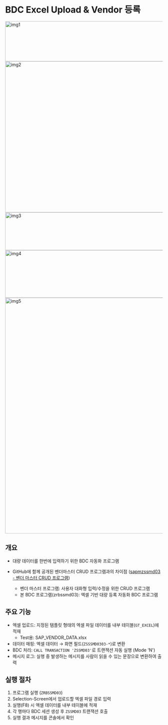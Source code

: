 # BDC Excel Upload & Vendor 등록
<img width="707" height="128" alt="img1" src="https://github.com/user-attachments/assets/7871264e-4283-483e-95af-eeea7d27b743" />
<img width="943" height="483" alt="img2" src="https://github.com/user-attachments/assets/6a6ac8c1-2b75-42d1-a133-2c4bf0c54981" />
<img width="666" height="121" alt="img3" src="https://github.com/user-attachments/assets/c1c47551-8a75-402e-83ab-9133e881662b" />
<img width="685" height="152" alt="img4" src="https://github.com/user-attachments/assets/a0c5405a-af79-49ab-ab3e-ca61a7033457" />
<img width="1094" height="754" alt="img5" src="https://github.com/user-attachments/assets/82ce43d9-c995-4dd4-a1e8-d194ad796949" />

## 개요

- 대량 데이터를 한번에 입력하기 위한 BDC 자동화 프로그램
- GitHub에 함께 공개된 벤더마스터 CRUD 프로그램과의 차이점
  ([sapmzssmd03 - 벤더 마스터 CRUD 프로그램](https://github.com/cxoijve/SeSAC_PROJ/tree/main/sapmzssmd03%20-%20%EB%B2%A4%EB%8D%94%20%EB%A7%88%EC%8A%A4%ED%84%B0%20CRUD%20%ED%94%84%EB%A1%9C%EA%B7%B8%EB%9E%A8))

  - 벤더 마스터 프로그램: 사용자 대화형 입력/수정을 위한 CRUD 프로그램
  - 본 BDC 프로그램(zrbssmd03): 엑셀 기반 대량 등록 자동화 BDC 프로그램

## 주요 기능

- 엑셀 업로드: 지정된 템플릿 형태의 엑셀 파일 데이터를 내부 테이블(`GT_EXCEL`)에 적재
  - Test용: SAP_VENDOR_DATA.xlsx
- 데이터 매핑: 엑셀 데이터 → 화면 필드(`ZSSSMD0303-*`)로 변환
- BDC 처리: `CALL TRANSACTION 'ZSSMD03'`로 트랜잭션 자동 실행 (Mode 'N')
- 메시지 로그: 실행 중 발생하는 메시지를 사람이 읽을 수 있는 문장으로 변환하여 출력

## 실행 절차

1. 프로그램 실행 (`ZRBSSMD03`)
2. Selection-Screen에서 업로드할 엑셀 파일 경로 입력
3. 실행(F8) 시 엑셀 데이터를 내부 테이블에 적재
4. 각 행마다 BDC 세션 생성 후 `ZSSMD03` 트랜잭션 호출
5. 실행 결과 메시지를 콘솔에서 확인
